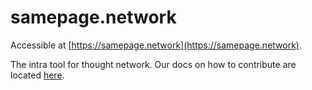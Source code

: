 # samepage.network

Accessible at [https://samepage.network](https://samepage.network). 

The intra tool for thought network. Our docs on how to contribute are located [here](https://samepage.network/docs/developer/contribution).
